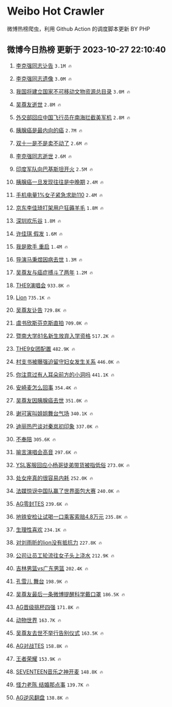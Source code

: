 # Weibo Hot Crawler 



微博热榜爬虫，利用 Github Action 的调度脚本更新 BY PHP 


## 微博今日热榜 更新于 2023-10-27 22:10:40 
1. [李克强同志讣告](https://s.weibo.com/weibo?q=%23%E6%9D%8E%E5%85%8B%E5%BC%BA%E5%90%8C%E5%BF%97%E8%AE%A3%E5%91%8A%23&t=31&band_rank=1&Refer=top) `3.1M 🔥` 

1. [李克强同志遗像](https://s.weibo.com/weibo?q=%E6%9D%8E%E5%85%8B%E5%BC%BA%E5%90%8C%E5%BF%97%E9%81%97%E5%83%8F&t=31&band_rank=2&Refer=top) `3.0M 🔥` 

1. [我国将建立国家不可移动文物资源总目录](https://s.weibo.com/weibo?q=%23%E6%88%91%E5%9B%BD%E5%B0%86%E5%BB%BA%E7%AB%8B%E5%9B%BD%E5%AE%B6%E4%B8%8D%E5%8F%AF%E7%A7%BB%E5%8A%A8%E6%96%87%E7%89%A9%E8%B5%84%E6%BA%90%E6%80%BB%E7%9B%AE%E5%BD%95%23&t=31&band_rank=3&Refer=top) `3.0M 🔥` 

1. [吴尊友逝世](https://s.weibo.com/weibo?q=%23%E5%90%B4%E5%B0%8A%E5%8F%8B%E9%80%9D%E4%B8%96%23&t=31&band_rank=4&Refer=top) `2.8M 🔥` 

1. [外交部回应中国飞行员在南海拦截美军机](https://s.weibo.com/weibo?q=%23%E5%A4%96%E4%BA%A4%E9%83%A8%E5%9B%9E%E5%BA%94%E4%B8%AD%E5%9B%BD%E9%A3%9E%E8%A1%8C%E5%91%98%E5%9C%A8%E5%8D%97%E6%B5%B7%E6%8B%A6%E6%88%AA%E7%BE%8E%E5%86%9B%E6%9C%BA%23&t=31&band_rank=5&Refer=top) `2.8M 🔥` 

1. [胰腺癌是最内向的癌](https://s.weibo.com/weibo?q=%23%E8%83%B0%E8%85%BA%E7%99%8C%E6%98%AF%E6%9C%80%E5%86%85%E5%90%91%E7%9A%84%E7%99%8C%23&t=31&band_rank=6&Refer=top) `2.7M 🔥` 

1. [双十一是不是卖不动了](https://s.weibo.com/weibo?q=%23%E5%8F%8C%E5%8D%81%E4%B8%80%E6%98%AF%E4%B8%8D%E6%98%AF%E5%8D%96%E4%B8%8D%E5%8A%A8%E4%BA%86%23&t=31&band_rank=7&Refer=top) `2.6M 🔥` 

1. [李克强同志逝世](https://s.weibo.com/weibo?q=%23%E6%9D%8E%E5%85%8B%E5%BC%BA%E5%90%8C%E5%BF%97%E9%80%9D%E4%B8%96%23&t=31&band_rank=8&Refer=top) `2.6M 🔥` 

1. [印度军队向巴基斯坦开火](https://s.weibo.com/weibo?q=%23%E5%8D%B0%E5%BA%A6%E5%86%9B%E9%98%9F%E5%90%91%E5%B7%B4%E5%9F%BA%E6%96%AF%E5%9D%A6%E5%BC%80%E7%81%AB%23&t=31&band_rank=9&Refer=top) `2.5M 🔥` 

1. [胰腺癌一旦发现往往是中晚期](https://s.weibo.com/weibo?q=%23%E8%83%B0%E8%85%BA%E7%99%8C%E4%B8%80%E6%97%A6%E5%8F%91%E7%8E%B0%E5%BE%80%E5%BE%80%E6%98%AF%E4%B8%AD%E6%99%9A%E6%9C%9F%23&t=31&band_rank=10&Refer=top) `2.4M 🔥` 

1. [手机电量1%女子紧急求助110](https://s.weibo.com/weibo?q=%23%E6%89%8B%E6%9C%BA%E7%94%B5%E9%87%8F1%25%E5%A5%B3%E5%AD%90%E7%B4%A7%E6%80%A5%E6%B1%82%E5%8A%A9110%23&t=31&band_rank=11&Refer=top) `2.4M 🔥` 

1. [京东李佳琦打架用户狂薅羊毛](https://s.weibo.com/weibo?q=%23%E4%BA%AC%E4%B8%9C%E6%9D%8E%E4%BD%B3%E7%90%A6%E6%89%93%E6%9E%B6%E7%94%A8%E6%88%B7%E7%8B%82%E8%96%85%E7%BE%8A%E6%AF%9B%23&t=31&band_rank=12&Refer=top) `1.8M 🔥` 

1. [深圳欢乐谷](https://s.weibo.com/weibo?q=%E6%B7%B1%E5%9C%B3%E6%AC%A2%E4%B9%90%E8%B0%B7&t=31&band_rank=13&Refer=top) `1.8M 🔥` 

1. [许佳琪 假发](https://s.weibo.com/weibo?q=%E8%AE%B8%E4%BD%B3%E7%90%AA%20%E5%81%87%E5%8F%91&t=31&band_rank=14&Refer=top) `1.6M 🔥` 

1. [我是歌手 重启](https://s.weibo.com/weibo?q=%E6%88%91%E6%98%AF%E6%AD%8C%E6%89%8B%20%E9%87%8D%E5%90%AF&t=31&band_rank=15&Refer=top) `1.4M 🔥` 

1. [导演马秉煜因病去世](https://s.weibo.com/weibo?q=%23%E5%AF%BC%E6%BC%94%E9%A9%AC%E7%A7%89%E7%85%9C%E5%9B%A0%E7%97%85%E5%8E%BB%E4%B8%96%23&t=31&band_rank=16&Refer=top) `1.3M 🔥` 

1. [吴尊友与癌症搏斗了两年](https://s.weibo.com/weibo?q=%23%E5%90%B4%E5%B0%8A%E5%8F%8B%E4%B8%8E%E7%99%8C%E7%97%87%E6%90%8F%E6%96%97%E4%BA%86%E4%B8%A4%E5%B9%B4%23&t=31&band_rank=17&Refer=top) `1.2M 🔥` 

1. [THE9演唱会](https://s.weibo.com/weibo?q=THE9%E6%BC%94%E5%94%B1%E4%BC%9A&t=31&band_rank=18&Refer=top) `933.8K 🔥` 

1. [Lion](https://s.weibo.com/weibo?q=Lion&t=31&band_rank=19&Refer=top) `735.1K 🔥` 

1. [吴尊友讣告](https://s.weibo.com/weibo?q=%23%E5%90%B4%E5%B0%8A%E5%8F%8B%E8%AE%A3%E5%91%8A%23&t=31&band_rank=20&Refer=top) `729.8K 🔥` 

1. [虞书欣斯芬克斯直拍](https://s.weibo.com/weibo?q=%E8%99%9E%E4%B9%A6%E6%AC%A3%E6%96%AF%E8%8A%AC%E5%85%8B%E6%96%AF%E7%9B%B4%E6%8B%8D&t=31&band_rank=21&Refer=top) `709.0K 🔥` 

1. [暨南大学81名新生放弃入学资格](https://s.weibo.com/weibo?q=%23%E6%9A%A8%E5%8D%97%E5%A4%A7%E5%AD%A681%E5%90%8D%E6%96%B0%E7%94%9F%E6%94%BE%E5%BC%83%E5%85%A5%E5%AD%A6%E8%B5%84%E6%A0%BC%23&t=31&band_rank=22&Refer=top) `517.2K 🔥` 

1. [THE9女团配置](https://s.weibo.com/weibo?q=%23THE9%E5%A5%B3%E5%9B%A2%E9%85%8D%E7%BD%AE%23&t=31&band_rank=23&Refer=top) `482.9K 🔥` 

1. [村支书被曝强迫留守妇女发生关系](https://s.weibo.com/weibo?q=%23%E6%9D%91%E6%94%AF%E4%B9%A6%E8%A2%AB%E6%9B%9D%E5%BC%BA%E8%BF%AB%E7%95%99%E5%AE%88%E5%A6%87%E5%A5%B3%E5%8F%91%E7%94%9F%E5%85%B3%E7%B3%BB%23&t=31&band_rank=24&Refer=top) `446.0K 🔥` 

1. [你注意过有人耳朵前方的小洞吗](https://s.weibo.com/weibo?q=%E4%BD%A0%E6%B3%A8%E6%84%8F%E8%BF%87%E6%9C%89%E4%BA%BA%E8%80%B3%E6%9C%B5%E5%89%8D%E6%96%B9%E7%9A%84%E5%B0%8F%E6%B4%9E%E5%90%97&t=31&band_rank=25&Refer=top) `441.1K 🔥` 

1. [安崎麦怎么回事](https://s.weibo.com/weibo?q=%23%E5%AE%89%E5%B4%8E%E9%BA%A6%E6%80%8E%E4%B9%88%E5%9B%9E%E4%BA%8B%23&t=31&band_rank=26&Refer=top) `354.4K 🔥` 

1. [吴尊友因胰腺癌去世](https://s.weibo.com/weibo?q=%23%E5%90%B4%E5%B0%8A%E5%8F%8B%E5%9B%A0%E8%83%B0%E8%85%BA%E7%99%8C%E5%8E%BB%E4%B8%96%23&t=31&band_rank=27&Refer=top) `351.0K 🔥` 

1. [谢可寅叫姐姐舞台气场](https://s.weibo.com/weibo?q=%23%E8%B0%A2%E5%8F%AF%E5%AF%85%E5%8F%AB%E5%A7%90%E5%A7%90%E8%88%9E%E5%8F%B0%E6%B0%94%E5%9C%BA%23&t=31&band_rank=28&Refer=top) `340.1K 🔥` 

1. [迪丽热巴谈对秦岚初印象](https://s.weibo.com/weibo?q=%23%E8%BF%AA%E4%B8%BD%E7%83%AD%E5%B7%B4%E8%B0%88%E5%AF%B9%E7%A7%A6%E5%B2%9A%E5%88%9D%E5%8D%B0%E8%B1%A1%23&t=31&band_rank=29&Refer=top) `337.0K 🔥` 

1. [不奉陪](https://s.weibo.com/weibo?q=%E4%B8%8D%E5%A5%89%E9%99%AA&t=31&band_rank=30&Refer=top) `305.6K 🔥` 

1. [喻言演唱会高音](https://s.weibo.com/weibo?q=%23%E5%96%BB%E8%A8%80%E6%BC%94%E5%94%B1%E4%BC%9A%E9%AB%98%E9%9F%B3%23&t=31&band_rank=31&Refer=top) `297.6K 🔥` 

1. [YSL客服回应小杨哥徒弟带货被指低俗](https://s.weibo.com/weibo?q=%23YSL%E5%AE%A2%E6%9C%8D%E5%9B%9E%E5%BA%94%E5%B0%8F%E6%9D%A8%E5%93%A5%E5%BE%92%E5%BC%9F%E5%B8%A6%E8%B4%A7%E8%A2%AB%E6%8C%87%E4%BD%8E%E4%BF%97%23&t=31&band_rank=32&Refer=top) `273.0K 🔥` 

1. [处女座真的很容易内耗](https://s.weibo.com/weibo?q=%E5%A4%84%E5%A5%B3%E5%BA%A7%E7%9C%9F%E7%9A%84%E5%BE%88%E5%AE%B9%E6%98%93%E5%86%85%E8%80%97&t=31&band_rank=33&Refer=top) `252.0K 🔥` 

1. [法媒惊讶中国队赢了世界面包大赛](https://s.weibo.com/weibo?q=%23%E6%B3%95%E5%AA%92%E6%83%8A%E8%AE%B6%E4%B8%AD%E5%9B%BD%E9%98%9F%E8%B5%A2%E4%BA%86%E4%B8%96%E7%95%8C%E9%9D%A2%E5%8C%85%E5%A4%A7%E8%B5%9B%23&t=31&band_rank=34&Refer=top) `240.0K 🔥` 

1. [AG零封TES](https://s.weibo.com/weibo?q=%23AG%E9%9B%B6%E5%B0%81TES%23&t=31&band_rank=35&Refer=top) `239.6K 🔥` 

1. [地铁安检让试喝一口乘客索赔4.8万元](https://s.weibo.com/weibo?q=%23%E5%9C%B0%E9%93%81%E5%AE%89%E6%A3%80%E8%AE%A9%E8%AF%95%E5%96%9D%E4%B8%80%E5%8F%A3%E4%B9%98%E5%AE%A2%E7%B4%A2%E8%B5%944.8%E4%B8%87%E5%85%83%23&t=31&band_rank=36&Refer=top) `235.8K 🔥` 

1. [生理性喜欢](https://s.weibo.com/weibo?q=%E7%94%9F%E7%90%86%E6%80%A7%E5%96%9C%E6%AC%A2&t=31&band_rank=37&Refer=top) `234.1K 🔥` 

1. [对刘雨昕的lion没有抵抗力](https://s.weibo.com/weibo?q=%E5%AF%B9%E5%88%98%E9%9B%A8%E6%98%95%E7%9A%84lion%E6%B2%A1%E6%9C%89%E6%8A%B5%E6%8A%97%E5%8A%9B&t=31&band_rank=38&Refer=top) `227.8K 🔥` 

1. [公司让员工轮流往女子头上浇水](https://s.weibo.com/weibo?q=%23%E5%85%AC%E5%8F%B8%E8%AE%A9%E5%91%98%E5%B7%A5%E8%BD%AE%E6%B5%81%E5%BE%80%E5%A5%B3%E5%AD%90%E5%A4%B4%E4%B8%8A%E6%B5%87%E6%B0%B4%23&t=31&band_rank=39&Refer=top) `212.9K 🔥` 

1. [吉林男篮vs广东男篮](https://s.weibo.com/weibo?q=%23%E5%90%89%E6%9E%97%E7%94%B7%E7%AF%AEvs%E5%B9%BF%E4%B8%9C%E7%94%B7%E7%AF%AE%23&t=31&band_rank=40&Refer=top) `202.4K 🔥` 

1. [孔雪儿 舞台](https://s.weibo.com/weibo?q=%E5%AD%94%E9%9B%AA%E5%84%BF%20%E8%88%9E%E5%8F%B0&t=31&band_rank=41&Refer=top) `198.9K 🔥` 

1. [吴尊友最后一条微博提醒科学戴口罩](https://s.weibo.com/weibo?q=%23%E5%90%B4%E5%B0%8A%E5%8F%8B%E6%9C%80%E5%90%8E%E4%B8%80%E6%9D%A1%E5%BE%AE%E5%8D%9A%E6%8F%90%E9%86%92%E7%A7%91%E5%AD%A6%E6%88%B4%E5%8F%A3%E7%BD%A9%23&t=31&band_rank=42&Refer=top) `186.5K 🔥` 

1. [AG晋级挑杯四强](https://s.weibo.com/weibo?q=%23AG%E6%99%8B%E7%BA%A7%E6%8C%91%E6%9D%AF%E5%9B%9B%E5%BC%BA%23&t=31&band_rank=43&Refer=top) `171.8K 🔥` 

1. [动物世界](https://s.weibo.com/weibo?q=%E5%8A%A8%E7%89%A9%E4%B8%96%E7%95%8C&t=31&band_rank=44&Refer=top) `163.7K 🔥` 

1. [吴尊友去世不举行告别仪式](https://s.weibo.com/weibo?q=%23%E5%90%B4%E5%B0%8A%E5%8F%8B%E5%8E%BB%E4%B8%96%E4%B8%8D%E4%B8%BE%E8%A1%8C%E5%91%8A%E5%88%AB%E4%BB%AA%E5%BC%8F%23&t=31&band_rank=45&Refer=top) `163.5K 🔥` 

1. [AG对战TES](https://s.weibo.com/weibo?q=%23AG%E5%AF%B9%E6%88%98TES%23&t=31&band_rank=46&Refer=top) `158.8K 🔥` 

1. [王者荣耀](https://s.weibo.com/weibo?q=%E7%8E%8B%E8%80%85%E8%8D%A3%E8%80%80&t=31&band_rank=47&Refer=top) `153.9K 🔥` 

1. [SEVENTEEN音乐之神开麦](https://s.weibo.com/weibo?q=%23SEVENTEEN%E9%9F%B3%E4%B9%90%E4%B9%8B%E7%A5%9E%E5%BC%80%E9%BA%A6%23&t=31&band_rank=48&Refer=top) `148.8K 🔥` 

1. [怪力老陈 结婚那点事](https://s.weibo.com/weibo?q=%E6%80%AA%E5%8A%9B%E8%80%81%E9%99%88%20%E7%BB%93%E5%A9%9A%E9%82%A3%E7%82%B9%E4%BA%8B&t=31&band_rank=49&Refer=top) `139.7K 🔥` 

1. [AG逆风翻盘](https://s.weibo.com/weibo?q=AG%E9%80%86%E9%A3%8E%E7%BF%BB%E7%9B%98&t=31&band_rank=50&Refer=top) `138.8K 🔥` 

